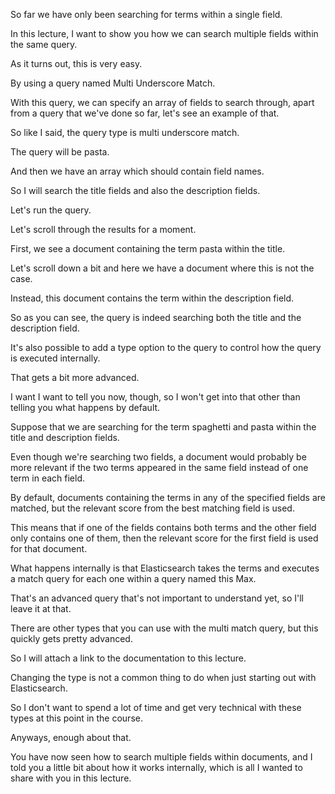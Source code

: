 So far we have only been searching for terms within a single field.

In this lecture, I want to show you how we can search multiple fields within the same query.

As it turns out, this is very easy.

By using a query named Multi Underscore Match.

With this query, we can specify an array of fields to search through, apart from a query that we've done so far, let's see an example of that.

So like I said, the query type is multi underscore match.

The query will be pasta.

And then we have an array which should contain field names.

So I will search the title fields and also the description fields.

Let's run the query.

Let's scroll through the results for a moment.

First, we see a document containing the term pasta within the title.

Let's scroll down a bit and here we have a document where this is not the case.

Instead, this document contains the term within the description field.

So as you can see, the query is indeed searching both the title and the description field.

It's also possible to add a type option to the query to control how the query is executed internally.

That gets a bit more advanced.

I want I want to tell you now, though, so I won't get into that other than telling you what happens by default.

Suppose that we are searching for the term spaghetti and pasta within the title and description fields.

Even though we're searching two fields, a document would probably be more relevant if the two terms appeared in the same field instead of one term in each field.

By default, documents containing the terms in any of the specified fields are matched, but the relevant score from the best matching field is used.

This means that if one of the fields contains both terms and the other field only contains one of them, then the relevant score for the first field is used for that document.

What happens internally is that Elasticsearch takes the terms and executes a match query for each one within a query named this Max.

That's an advanced query that's not important to understand yet, so I'll leave it at that.

There are other types that you can use with the multi match query, but this quickly gets pretty advanced.

So I will attach a link to the documentation to this lecture.

Changing the type is not a common thing to do when just starting out with Elasticsearch.

So I don't want to spend a lot of time and get very technical with these types at this point in the course.

Anyways, enough about that.

You have now seen how to search multiple fields within documents, and I told you a little bit about how it works internally, which is all I wanted to share with you in this lecture.

